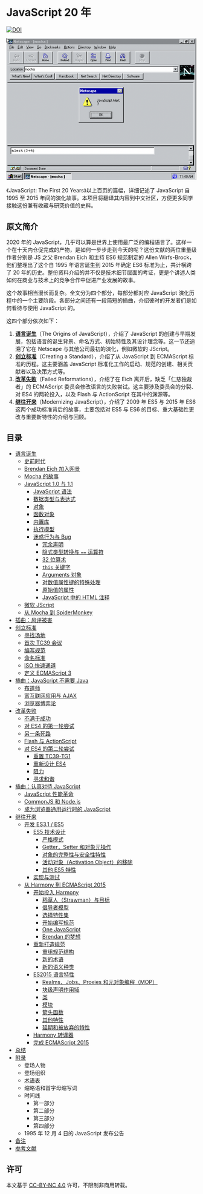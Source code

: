 # JavaScript 20 年

[![DOI](https://zenodo.org/badge/DOI/10.5281/zenodo.3710954.svg)](https://doi.org/10.5281/zenodo.3710954)

![](./images/2.png)

《JavaScript: The First 20 Years》以上百页的篇幅，详细记述了 JavaScript 自 1995 至 2015 年间的演化故事。本项目将翻译其内容到中文社区，方便更多同学接触这份兼有收藏与研究价值的史料。

## 原文简介
2020 年的 JavaScript，几乎可以算是世界上使用最广泛的编程语言了。这样一个在十天内仓促完成的产物，是如何一步步走到今天的呢？这份文献的两位重量级作者分别是 JS 之父 Brendan Eich 和主持 ES6 规范制定的 Allen Wirfs-Brock，他们整理出了这个自 1995 年语言诞生到 2015 年确定 ES6 标准为止，共计横跨了 20 年的历史。整份资料介绍的并不仅是技术细节层面的考证，更是个讲述人类如何在商业与技术上的竞争合作中促进产业发展的故事。

这个故事相当漫长而复杂。全文分为四个部分，每部分都对应 JavaScript 演化历程中的一个主要阶段。各部分之间还有一段简短的插曲，介绍彼时的开发者们是如何看待与使用 JavaScript 的。

这四个部分依次如下：

1. **[语言诞生](./part-1.md)**（The Origins of JavaScript），介绍了 JavaScript 的创建与早期发展，包括语言的诞生背景、命名方式、初始特性及其设计理念等。这一节还追溯了它在 Netscape 与其他公司最初的演化，例如微软的 JScript。
2. **[创立标准](./part-2.md)**（Creating a Standard），介绍了从 JavaScript 到 ECMAScript 标准的历程。这主要涵盖 JavaScript 标准化工作的启动、规范的创建、相关贡献者以及决策方式等。
3. **[改革失败](./part-3.md)**（Failed Reformations），介绍了在 Eich 离开后，缺乏「仁慈独裁者」的 ECMAScript 委员会修改语言的失败尝试。这主要涉及委员会的分裂、对 ES4 的两轮投入，以及 Flash 与 ActionScript 在其中的渊源等。
4. **[继往开来](./part-4.md)**（Modernizing JavaScript），介绍了 2009 年 ES5 与 2015 年 ES6 这两个成功标准背后的故事，主要包括对 ES5 与 ES6 的目标、重大基础性更改与重要新特性的介绍与回顾。

## 目录
* [语言诞生](./part-1.md)
  * [史前时代](./part-1.md#史前时代)
  * [Brendan Eich 加入网景](./part-1.md#brendan-eich-加入网景)
  * [Mocha 的故事](./part-1.md#mocha-的故事)
  * [JavaScript 1.0 与 1.1](./part-1.md#javascript-10-与-11)
    * [JavaScript 语法](./part-1.md#javascript-语法)
    * [数据类型与表达式](./part-1.md#数据类型与表达式)
    * [对象](./part-1.md#对象)
    * [函数对象](./part-1.md#函数对象)
    * [内置库](./part-1.md#内置库)
    * [执行模型](./part-1.md#执行模型)
    * [迷惑行为与 Bug](./part-1.md#迷惑行为与-bug)
      * [冗余声明](./part-1.md#冗余声明)
      * [隐式类型转换与 `==` 运算符](./part-1.md#隐式类型转换与--运算符)
      * [32 位算术](./part-1.md#32-位算术)
      * [`this` 关键字](./part-1.md#this-关键字)
      * [Arguments 对象](./part-1.md#arguments-对象)
      * [对数值属性键的特殊处理](./part-1.md#对数值属性键的特殊处理)
      * [原始值的属性](./part-1.md#原始值的属性)
      * [JavaScript 中的 HTML 注释](./part-1.md#javascript-中的-html-注释)
  * [微软 JScript](./part-1.md#微软-jscript22)
  * [从 Mocha 到 SpiderMonkey](./part-1.md#从-mocha-到-spidermonkey)
* [插曲：风评被害](./part-1.md#插曲风评被害)
* [创立标准](./part-2.md)
  * [寻找场地](./part-2.md#寻找场地)
  * [首次 TC39 会议](./part-2.md#首次-tc39-会议)
  * [编写规范](./part-2.md#编写规范)
  * [命名标准](./part-2.md#命名标准)
  * [ISO 快速通道](./part-2.md#iso-快速通道)
  * [定义 ECMAScript 3](./part-2.md#定义-ecmascript-3)
* [插曲：JavaScript 不需要 Java](./part-2.md#插曲javascript-不需要-java)
  * [布道师](./part-2.md#布道师)
  * [富互联网应用与 AJAX](./part-2.md#富互联网应用与-ajax)
  * [浏览器博弈论](./part-2.md#浏览器博弈论)
* [改革失败](./part-3.md)
  * [不满于成功](./part-3.md#不满于成功)
  * [对 ES4 的第一轮尝试](./part-3.md#对-es4-的第一轮尝试)
  * [另一条死路](./part-3.md#另一条死路)
  * [Flash 与 ActionScript](./part-3.md#flash-与-actionscript)
  * [对 ES4 的第二轮尝试](./part-3.md#对-es4-的第二轮尝试)
    * [重置 TC39-TG1](./part-3.md#重置-tc39-tg1)
    * [重新设计 ES4](./part-3.md#重新设计-es4)
    * [阻力](./part-3.md#阻力)
    * [寻求和谐](./part-3.md#寻求和谐)
* [插曲：认真对待 JavaScript](./part-3.md#插曲认真对待-javascript)
  * [JavaScript 性能革命](./part-3.md#javascript-性能革命)
  * [CommonJS 和 Node.js](./part-3.md#commonjs-和-nodejs)
  * [成为浏览器通用运行时的 JavaScript](./part-3.md#成为浏览器通用运行时的-javascript)
* [继往开来](./part-4.md)
  * [开发 ES3.1 / ES5](./part-4.md#开发-es31--es5)
    * [ES5 技术设计](./part-4.md#es5-技术设计)
      * [严格模式](./part-4.md#严格模式)
      * [Getter，Setter 和对象元操作](./part-4.md#gettersetter-和对象元操作)
      * [对象的完整性与安全性特性](./part-4.md#对象的完整性与安全性特性)
      * [活动对象（Activation Object）的移除](./part-4.md#活动对象activation-object的移除)
      * [其他 ES5 特性](./part-4.md#其他-es5-特性)
    * [实现与测试](./part-4.md#实现与测试86)
  * [从 Harmony 到 ECMAScript 2015](./part-4.md#从-harmony-到-ecmascript-2015)
    * [开始投入 Harmony](./part-4.md#开始投入-harmony)
      * [稻草人（Strawman）与目标](./part-4.md#稻草人strawman与目标)
      * [倡导者模型](./part-4.md#倡导者模型)
      * [选择特性集](./part-4.md#选择特性集)
      * [开始编写规范](./part-4.md#开始编写规范)
      * [One JavaScript](./part-4.md#one-javascript)
      * [Brendan 的梦想](./part-4.md#brendan-的梦想)
    * [重新打造规范](./part-4.md#重新打造规范)
      * [重组规范结构](./part-4.md#重组规范结构)
      * [新的术语](./part-4.md#新的术语)
      * [新的语义种类](./part-4.md#新的语义种类)
    * [ES2015 语言特性](./part-4.md#es2015-语言特性)
      * [Realms、Jobs、Proxies 和元对象编程（MOP）](./part-4.md#realmsjobsproxies-和元对象编程mop)
      * [块级声明作用域](./part-4.md#块级声明作用域)
      * [类](./part-4.md#类)
      * [模块](./part-4.md#模块)
      * [箭头函数](./part-4.md#箭头函数)
      * [其他特性](./part-4.md#其他特性)
      * [延期和被放弃的特性](./part-4.md#延期和被放弃的特性)
    * [Harmony 转译器](./part-4.md#harmony-转译器)
    * [完成 ECMAScript 2015](./part-4.md#完成-ecmascript-2015)
* [总结](./part-4.md#总结)
* [附录](./appendices.md)
  * 登场人物
  * 登场组织
  * [术语表](./appendices.md#术语表)
  * 缩略语和首字母缩写词
  * 时间线
    * 第一部分
    * 第二部分
    * 第三部分
    * 第四部分
  * 1995 年 12 月 4 日的 JavaScript 发布公告
* [备注](./notes.md)
* [参考文献](./references.md)

## 许可
本文基于 [CC-BY-NC 4.0](https://creativecommons.org/licenses/by-nc/4.0/) 许可，不限制非商用转载。
